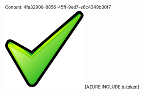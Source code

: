 Content: 4fa32908-8056-45ff-9ed7-e6c4349b30f7![image](cd4bfa7f-05e0-4717-8b62-094ca88d831a.png)
[AZURE.INCLUDE [b-token](72aa7313-759f-4697-8ec2-97a1dd91ead7.md)]
